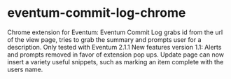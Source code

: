 eventum-commit-log-chrome
=========================

Chrome extension for Eventum: Eventum Commit Log grabs id from the url of the view page, tries to grab the summary and prompts user for a description. Only tested with Eventum 2.1.1
New features version 1.1:
Alerts and prompts removed in favor of extension pop ups.
Update page can now insert a variety useful snippets, such as marking an item complete with the users name.
